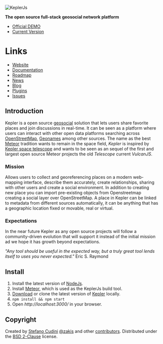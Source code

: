 ![KeplerJs](keplerjs.png) 

**The open source full-stack geosocial network platform**

* [Official DEMO](https://demo.keplerjs.io/)
* [Current Version](https://github.com/Keplerjs/Kepler/releases)

# Links

* [Website](https://keplerjs.io/)
* [Documentation](https://docs.keplerjs.io/)
* [Roadmap](https://bit.ly/KeplerJsRoadmap)
* [News](https://twitter.com/Kepler_JS)
* [Blog](https://blog.keplerjs.io)
* [Plugins](https://atmospherejs.com/keplerjs) 
* [Issues](https://github.com/keplerjs/kepler/issues)


## Introduction
Kepler is a open source [geosocial](https://en.wikipedia.org/wiki/Geosocial_networking) solution that lets users share favorite places and join discussions in real-time. It can be seen as a platform where users can interact with other open data platforms searching across [OpenStreetMap](https://www.openstreetmap.org/about), [Geonames](https://www.geonames.org/) among other sources.
The name as the best [Meteor](https://www.meteor.com/) tradition wants to remain in the space field, *Kepler* is inspired by [Kepler space telescope](https://en.wikipedia.org/wiki/Kepler_Mission) and wants to be seen as an sequel of the first and largest open source Meteor projects the old *Telescope* current *VulcanJS*.

### Mission
Allows users to collect and georeferencing places on a modern web-mapping interface, describe them accurately, create relationships, sharing with other users and create a social environment. In addition to creating new place you can import pre-existing objects from Openstreetmap creating a social layer over OpenStreetMap.
A place in Kepler can be linked to metadata from different sources automatically, it can be anything that has a geographic location fixed or movable, real or virtual.

### Expectations
In the near future Kepler as any open source projects will follow a community-driven evolution that will support it instead of the initial mission ad we hope it has growth beyond expectations.

*"Any tool should be useful in the expected way, but a truly great tool lends itself to uses you never expected."*
Eric S. Raymond

## Install
1. Install the latest version of [NodeJs](https://nodejs.org).
2. Install [Meteor](https://www.meteor.com/install), which is used as the KeplerJs build tool.
3. [Download](https://github.com/Keplerjs/Kepler/releases) or clone the latest version of [Kepler](https://github.com/Keplerjs/Kepler) locally.
4. ```npm install && npm start ```
5. Open *http://localhost:3000/* in your browser.


## Copyright
Created by [Stefano Cudini](https://github.com/stefanocudini) [@zakis](https://twitter.com/zakis) and other [contributors](https://github.com/Keplerjs/Kepler/graphs/contributors).
Distributed under the [BSD 2-Clause](https://opensource.org/licenses/BSD-2-Clause) license.

